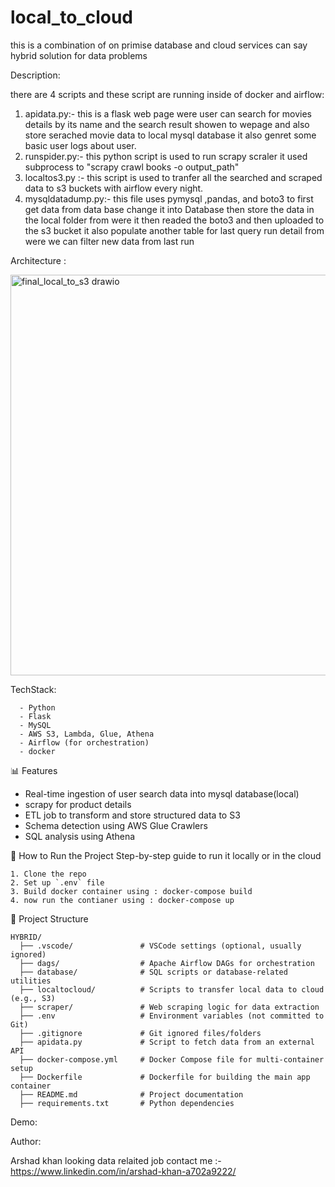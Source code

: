 # local_to_cloud
this is a combination of on primise database  and cloud  services can say hybrid solution for data  problems




Description:

there are 4 scripts and these script are running inside of docker and airflow:
1. apidata.py:- this is a flask web page were user can search for movies details by its name and the search result showen to wepage and also store serached movie data to local mysql database it also genret some basic user logs about user.
2. runspider.py:- this  python script is used to run scrapy scraler it used subprocess to "scrapy crawl books -o output_path"
3. localtos3.py :- this script is used to tranfer all the searched and scraped data to s3 buckets with airflow every night.
4. mysqldatadump.py:-  this file uses pymysql ,pandas, and boto3 to first get data from data base change it into Database then store the data in the local folder from were it then readed  the boto3 and then uploaded to the s3 bucket it also populate another table for last query run detail from were we can filter new data from last run 




Architecture :

<img width="911" height="641" alt="final_local_to_s3 drawio" src="https://github.com/user-attachments/assets/ae069cbd-476f-4708-bdbf-041c84b67cbf" />



TechStack:

      - Python
      - Flask
      - MySQL
      - AWS S3, Lambda, Glue, Athena
      - Airflow (for orchestration)
      - docker


📊 Features

- Real-time ingestion of user search data into mysql database(local)
- scrapy for product details
- ETL job to transform and store structured data to  S3
- Schema detection using AWS Glue Crawlers
- SQL analysis using Athena


🚀 How to Run the Project
Step-by-step guide to run it locally or in the cloud

    1. Clone the repo
    2. Set up `.env` file
    3. Build docker container using : docker-compose build
    4. now run the contianer using : docker-compose up

📂 Project Structure  

    HYBRID/
      ├── .vscode/               # VSCode settings (optional, usually ignored)
      ├── dags/                  # Apache Airflow DAGs for orchestration
      ├── database/              # SQL scripts or database-related utilities
      ├── localtocloud/          # Scripts to transfer local data to cloud (e.g., S3)
      ├── scraper/               # Web scraping logic for data extraction
      ├── .env                   # Environment variables (not committed to Git)
      ├── .gitignore             # Git ignored files/folders
      ├── apidata.py             # Script to fetch data from an external API
      ├── docker-compose.yml     # Docker Compose file for multi-container setup
      ├── Dockerfile             # Dockerfile for building the main app container
      ├── README.md              # Project documentation
      ├── requirements.txt       # Python dependencies


Demo:



 Author:
 <br>

 
   Arshad khan looking data  relaited job  contact me :- https://www.linkedin.com/in/arshad-khan-a702a9222/
          


